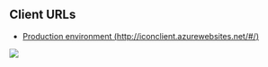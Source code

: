 ## Client URLs

- [Production environment (http://iconclient.azurewebsites.net/#/)](http://iconclient.azurewebsites.net/#/)

![](https://api.qrserver.com/v1/create-qr-code/?data=http%3A%2F%2Ficonclient.azurewebsites.net%2F%23%2F&size=220x220&margin=0)